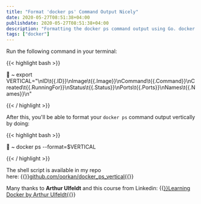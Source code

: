 ```yaml
---
title: "Format 'docker ps' Command Output Nicely"
date: 2020-05-27T08:51:38+04:00
publishdate: 2020-05-27T08:51:38+04:00
description: "Formatting the docker ps command output using Go. docker ps --format=vertical."
tags: ["docker"]
---
```


Run the following command in your terminal:

{{< highlight bash >}}

🚀 ~ export VERTICAL="\nID\t{{.ID}}\nImage\t{{.Image}}\nCommand\t{{.Command}}\nCreated\t{{.RunningFor}}\nStatus\t{{.Status}}\nPorts\t{{.Ports}}\nNames\t{{.Names}}\n"

{{< / highlight >}}

After this, you'll be able to format your `docker ps` command output vertically by doing:

{{< highlight bash >}}

🚀 ~ docker ps --format=$VERTICAL

{{< / highlight >}}

The shell script is available in my repo here:&nbsp;{{<a href="https://github.com/oorkan/docker_ps_vertical" target="_blank" rel="noopener noreferrer">}}github.com/oorkan/docker_ps_vertical{{</a>}}

Many thanks to **Arthur Ulfeldt** and this course from Linkedin:
{{<a href="https://www.linkedin.com/learning/learning-docker-2" target="_blank" rel="noopener noreferrer">}}Learning Docker by Arthur Ulfeldt{{</a>}}



